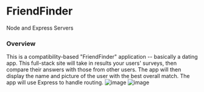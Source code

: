 # FriendFinder
Node and Express Servers

### Overview

This is a compatibility-based "FriendFinder" application -- basically a dating app. This full-stack site will take in results your users' surveys, then compare their answers with those from other users. The app will then display the name and picture of the user with the best overall match. The app will use Express to handle routing. 
![image](https://user-images.githubusercontent.com/27830803/29238410-cd358e04-7ee9-11e7-932a-39dcb68325e3.png)
![image](https://user-images.githubusercontent.com/27830803/29238413-e8eba214-7ee9-11e7-8d53-e379032cc065.png)
